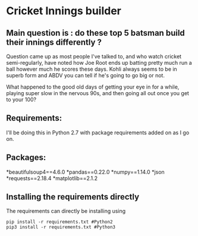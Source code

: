 # Cricket Innings builder

## Main question is : do these top 5 batsman build their innings differently ? 
Question came up as most people I've talked to, and who watch cricket semi-regularly, have noted how Joe Root ends up batting pretty much run a ball however much he scores these days. Kohli always seems to be in superb form and ABDV you can tell if he's going to go big or not. 

What happened to the good old days of getting your eye in for a while, playing super slow in the nervous 90s, and then going all out once you get to your 100?

## Requirements: 
I'll be doing this in Python 2.7 with package requirements added on as I go on. 

## Packages:
*beautifulsoup4==4.6.0
*pandas==0.22.0
*numpy==1.14.0
*json
*requests==2.18.4
*matplotlib==2.1.2

## Installing the requirements directly

The requirements can directly be installing using 
```
pip install -r requirements.txt #Python2
pip3 install -r requirements.txt #Python3
```



